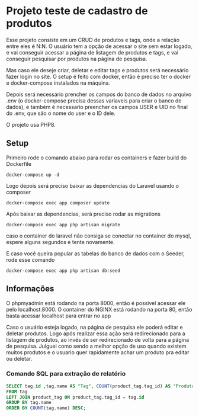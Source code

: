 # Projeto teste de cadastro de produtos

Esse projeto consiste em um CRUD de produtos e tags, onde a relação entre eles é N:N.
O usuário tem a opção de acessar o site sem estar logado, e vai conseguir acessar a página de listagem de produtos e tags, e vai conseguir pesquisar por produtos na página de pesquisa. 

Mas caso ele deseje criar, deletar e editar tags e produtos será necessário fazer login no site.
O setup é feito com docker, então é preciso ter o docker e docker-compose instalados na máquina.

Depois será necessário prencher os campos do banco de dados no arquivo .env (o docker-compose precisa dessas variaveis para criar o banco de dados), e também é necessario preencher os campos USER e UID no final do .env, que são o nome do user e o ID dele.

O projeto usa PHP8.

## Setup
Primeiro rode o comando abaixo para rodar os containers e fazer build do Dockerfile
```docker
docker-compose up -d
```
Logo depois será preciso baixar as dependencias do Laravel usando o composer

```docker
docker-compose exec app composer update
```

Após baixar as dependencias, será preciso rodar as migrations
```docker
docker-compose exec app php artisan migrate
```
caso o container do laravel não consiga se conectar no container do mysql, espere alguns segundos e tente novamente.

E caso você queira popular as tabelas do banco de dados com o Seeder, rode esse comando
```docker
docker-compose exec app php artisan db:seed
```

## Informações
O phpmyadmin está rodando na porta 8000, então é possivel acessar ele pelo localhost:8000.
O container do NGINX está rodando na porta 80, então basta acessar localhost para entrar no app

Caso o usuário esteja logado, na página de pesquisa ele poderá editar e deletar produtos. Logo após realizar essa ação será redirecionado para a listagem de produtos, ao invés de ser redirecionado de volta para a página de pesquisa. 
Julguei como sendo a melhor opção de uso quando existem muitos produtos e o usuario quer rapidamente achar um produto pra editar ou deletar.

### Comando SQL para extração de relatório
```sql
SELECT tag.id ,tag.name AS "Tag", COUNT(product_tag.tag_id) AS "Produtos" 
FROM tag 
LEFT JOIN product_tag ON product_tag.tag_id = tag.id 
GROUP BY tag.name 
ORDER BY COUNT(tag.name) DESC;
``` 
